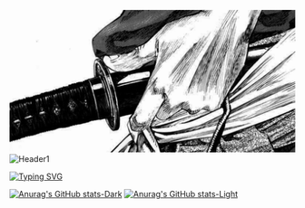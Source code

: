 ![Header1](assets/tumblr_pox6mcyS5u1wi54dwo1_1280.gif)![Header1](assets/112.gif)

[![Typing SVG](https://readme-typing-svg.demolab.com?font=Fira+Code&pause=1000&color=F7F7F7&center=true&random=true&width=435&lines=Software+Developer;ctALL;Artem)](https://git.io/typing-svg)

[![Anurag's GitHub stats-Dark](https://github-readme-stats.vercel.app/api?username=go1x1loh&show_icons=true&theme=dark#gh-dark-mode-only&icon_color=#ffffff)](https://github.com/go1x1loh/github-readme-stats#gh-dark-mode-only)
[![Anurag's GitHub stats-Light](https://github-readme-stats.vercel.app/api?username=go1x1loh&show_icons=true&theme=default#gh-light-mode-only&icon_color=#ffffff)](https://github.com/go1x1loh/github-readme-stats#gh-light-mode-only)